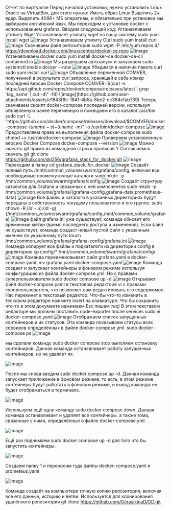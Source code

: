 Отчет по виртуалке Перед началой установки, нужно установить Linux Oracle на VirtualBox, для этого нужно: Иметь образ Linux Выделить 2+ ядер. Выделать 4096+ МБ оперативы, и обязательно при установки мы выбираем английский язык. Мы переходим к установке docker с использованием grafana. Вводим следующий код: Устанавливаем утилиту Wget
Устанавливает утилиту wget на вашу систему
sudo yum install wget
![image](https://github.com/user-attachments/assets/0d95760f-dc71-4376-ac44-59fc1fa623db)
Устанавливаем утилиту Curl
sudo yum install curl
![image](https://github.com/user-attachments/assets/570c9c44-f680-49be-833e-1a5a100480ba)
Скачиваем файл репозитория
sudo wget -P /etc/yum.repos.d/ https://download.docker.com/linux/centos/docker-ce.repo
![image](https://github.com/user-attachments/assets/014c6ddf-ecd1-464e-bba4-94a055f8504d)
Устанавливаем docker
sudo yum install docker-ce docker-ce-cli containerd.io
![image](https://github.com/user-attachments/assets/49937b0a-b352-4de9-897e-7b618f0adc34)
Мы разрешаем автозапуск и запускаем 
sudo systemctl enable docker --now
![image](https://github.com/user-attachments/assets/8f780f04-5f4b-47e2-98ba-d53c14aa2f9f)
Убедимся в наличие пакета curl
sudo yum install curl
![image](https://github.com/user-attachments/assets/51cf47fe-eefa-44e5-b4af-269b7aa9564e)
Объявление переменной COMVER, полученной в результате curl запроса, хранящей в себе номер последней версии Docker Compose
COMVER=$(curl -s https://api.github.com/repos/docker/compose/releases/latest | grep 'tag_name' | cut -d\" -f4)
![image](https://github.com/user-attachments/assets/e1843f8c-1841-4b5a-8be2-ec384efab739)
Теперь скачиваем скрипт docker-compose последней версии, используя объявленную ранее переменную и помещаем его в каталог /usr/bin
sudo curl -L "https://github.com/docker/compose/releases/download/$COMVER/docker-compose-$(uname -s)-$(uname -m)" -o /usr/bin/docker-compose
![image](https://github.com/user-attachments/assets/2c710c00-f3fe-4a7d-91fa-0cc676e43845)
Предоставляем права на выполнения файла docker-compose 
sudo chmod +x /usr/bin/docker-compose
![image](https://github.com/user-attachments/assets/07ea206b-3442-442a-8662-eda5ecca3439)
Проверяем установленную версию Docker Compose
docker-compose --version
![image](https://github.com/user-attachments/assets/9355b997-569f-42a0-9dac-9512e9ba571f)
Можно скачать git прямо из командной строки прописав Y
Соглашаемся скачать git
git clone https://github.com/skl256/grafana_stack_for_docker.git
![image](https://github.com/user-attachments/assets/321b68df-110c-4470-a1e5-6931fd5f1a35)
Переходим в папку 
cd grafana_stack_for_docker
![image](https://github.com/user-attachments/assets/8bbe0666-9b12-4813-82da-1eabc2a9aeec)
Создаёт полный путь /mnt/common_volume/swarm/grafana/config, включая все необходимые промежуточные каталоги
sudo mkdir -p /mnt/common_volume/swarm/grafana/config
![image](https://github.com/user-attachments/assets/5d44fd53-e349-4042-a88c-36cb65a6afad)
Создаёт структуру каталогов для Grafana и связанных с ней компонентов 
sudo mkdir -p /mnt/common_volume/grafana/{grafana-config,grafana-data,prometheus-data}
![image](https://github.com/user-attachments/assets/52566297-c9d8-4064-a119-694848e08bc1)
Все файлы и каталоги в указанных директориях будут переданы в собственность текущему пользователю и его группе.
sudo chown -R $(id -u):$(id -g) {/mnt/common_volume/swarm/grafana/config,/mnt/common_volume/grafana}
![image](https://github.com/user-attachments/assets/1a49d3eb-947f-426e-ba03-291fe135af6a)
файл grafana.ini уже существует, команда обновит его временные метки (время последнего доступа и изменения). Если файл не существует, команда создаст новый пустой файл с указанным именем по указанному пути
touch /mnt/common_volume/grafana/grafana-config/grafana.ini
![image](https://github.com/user-attachments/assets/0031fe9d-5fd6-4284-95df-369cb4d15ce2)
Команда копирует все файлы и подкаталоги из директории config в директорию
cp config/* /mnt/common_volume/swarm/grafana/config/
![image](https://github.com/user-attachments/assets/24bd623b-fd27-427b-8d5b-dbcdea478e0a)
Команда переименовывает файл grafana.yaml в docker-compose.yaml.
mv grafana.yaml docker-compose.yaml
![image](https://github.com/user-attachments/assets/f07c8674-6d51-4d92-a12b-08fb926484f2)
Команда создает и запускает контейнеры в фоновом режиме используя конфигурацию из файла docker-compose.yml. Но с правами суперпользхователя 
sudo docker compose up -d
![image](https://github.com/user-attachments/assets/79d02951-9550-47dc-b129-a48291a67a16)
Открывает файл docker-compose.yaml в текстовом редакторе vi с правами суперпользователя, что позволяет вам редактировать его содержимое. Нас перекинет в текстовый редактор. Что-бы что-то изменить в тесковом редакторе нажмите insert на клавиатуре. Что бы сохранить что-то в этом документе нажимаем Esc пишем :wq! В этом текставом редакторе мы должны поставить node-exporter после services
sudo vi docker-compose.yaml
![image](https://github.com/user-attachments/assets/507f0509-b771-4865-b309-f4abac235823)
Отображаем список запущенных контейнеров и их статусов. Эта команда показываем статусы всех сервиров определённых в файле docker-compose.yml.
sudo docker-compose ps
![image](https://github.com/user-attachments/assets/04034dc1-03db-4754-be2d-26639ea053e0)

мы сделали команду sudo docker compose stop выполяем остановку контейниров. Данная команда останавливает работу запущенных контейнеров, но не удаляет их.

![image](https://github.com/user-attachments/assets/1e773e4b-42bc-42f3-b36d-d853f552cf2a)

После мы снова вводим sudo docker compose up -d. Данная команда запускает приложение в фоновом режиме, то есть, в этом режиме контейнеры будут работать в фоновом режиме, и вывод команды не будет отображаться в терминале.

![image](https://github.com/user-attachments/assets/b04f74fa-4364-4133-b165-fa85ff822881)

Используем ещё одну команду sudo docker compose down. Данаая команда останавливает и удаляет все контейнеры, а также тома, связанные с ними, определённые в файле docker-compose.yml.

![image](https://github.com/user-attachments/assets/9da406dc-f6ed-4f54-9d5a-bb2bfafedaa6)

Ещё раз поднимаем sudo docker compose up -d для того что бы запустить контейнеры.

![image](https://github.com/user-attachments/assets/8bc7f45a-ba24-49c3-889b-395e1300e93d)

Создаем папку 1 и переносим туда файлы docker-compose.yaml и prometeus.yaml

![image](https://github.com/user-attachments/assets/a11b4b9c-3fb3-4b51-97ae-a51c9789f6f4)

Команда создаёт на компьютере точную копию репозитория, включая все его данные, историю и ветви. Используется для клонирования удалённого репозитория git clone https://githab.com/GerasikinaD/GD.git
 



